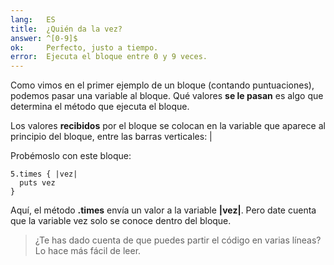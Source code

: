 ```yaml
---
lang:   ES
title:  ¿Quién da la vez?
answer: ^[0-9]$
ok:     Perfecto, justo a tiempo.
error:  Ejecuta el bloque entre 0 y 9 veces.
---
```


Como vimos en el primer ejemplo de un bloque (contando puntuaciones), podemos pasar una variable al bloque.
Qué valores __se le pasan__ es algo que determina el método que ejecuta el bloque.

Los valores __recibidos__ por el bloque se colocan en la variable que aparece al principio del bloque, entre las barras verticales: |

Probémoslo con este bloque:

    5.times { |vez|
      puts vez
    }

Aquí, el método __.times__ envía un valor a la variable __|vez|__. Pero date cuenta que la variable vez solo se conoce dentro del bloque.

> ¿Te has dado cuenta de que puedes partir el código en varias líneas? Lo hace más fácil de leer.
